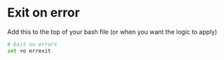 # Exit on error

Add this to the top of your bash file (or when you want the logic to apply)
```sh
# Exit on errors
set +o errexit
```
